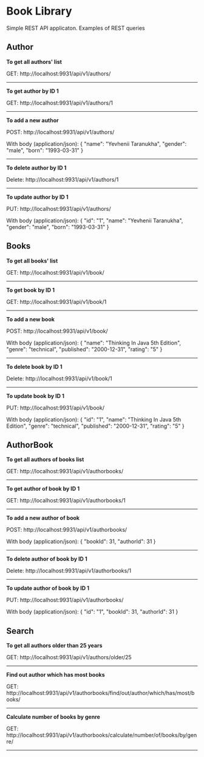 # Book Library
Simple REST API applicaton. Examples of REST queries

Author
-----------------------------------
**To get all authors' list**

GET: http://localhost:9931/api/v1/authors/ 
***

**To get author by ID 1**

GET: http://localhost:9931/api/v1/authors/1
***

**To add a new author**

POST: http://localhost:9931/api/v1/authors/

With body (application/json):
{
    "name": "Yevhenii Taranukha",
    "gender": "male",
    "born": "1993-03-31"
}
***

**To delete author by ID 1**

Delete: http://localhost:9931/api/v1/authors/1
***

**To update author by ID 1**

PUT: http://localhost:9931/api/v1/authors/

With body (application/json):
{
    "id": "1",
    "name": "Yevhenii Taranukha",
    "gender": "male",
    "born": "1993-03-31"
} 

Books
-----------------------------------
**To get all books' list**

GET: http://localhost:9931/api/v1/book/ 
***

**To get book by ID 1**

GET: http://localhost:9931/api/v1/book/1
***

**To add a new book**

POST: http://localhost:9931/api/v1/book/

With body (application/json):
{
    "name": "Thinking In Java 5th Edition",
    "genre": "technical",
    "published": "2000-12-31",
    "rating": "5"
}
***

**To delete book by ID 1**

Delete: http://localhost:9931/api/v1/book/1
***

**To update book by ID 1**

PUT: http://localhost:9931/api/v1/book/

With body (application/json):
{
    "id": "1",
    "name": "Thinking In Java 5th Edition",
    "genre": "technical",
    "published": "2000-12-31",
    "rating": "5"
}

AuthorBook
-----------------------------------
**To get all authors of books list**

GET: http://localhost:9931/api/v1/authorbooks/ 
***

**To get author of book by ID 1**

GET: http://localhost:9931/api/v1/authorbooks/1
***

**To add a new author of book**

POST: http://localhost:9931/api/v1/authorbooks/

With body (application/json):
{
        "bookId": 31,
        "authorId": 31
}
***

**To delete author of book by ID 1**

Delete: http://localhost:9931/api/v1/authorbooks/1
***

**To update author of book by ID 1**

PUT: http://localhost:9931/api/v1/authorbooks/

With body (application/json):
{
    "id": "1",
    "bookId": 31,
    "authorId": 31 
}

Search
-----------------------------------

**To get all authors older than 25 years**

GET: http://localhost:9931/api/v1/authors/older/25
***


**Find out author which has most books**

GET: http://localhost:9931/api/v1/authorbooks/find/out/author/which/has/most/books/
***


**Calculate number of books by genre**

GET: http://localhost:9931/api/v1/authorbooks/calculate/number/of/books/by/genre/
***